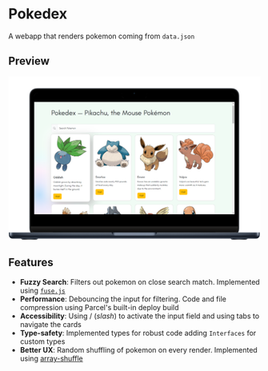 # Pokedex

A webapp that renders pokemon coming from `data.json`

## Preview

![image](./assets/pikachu.png)

## Features

- **Fuzzy Search**: Filters out pokemon on close search match. Implemented using [`fuse.js`](https://www.fusejs.io/)
- **Performance**: Debouncing the input for filtering. Code and file compression using Parcel's built-in deploy build
- **Accessibility**: Using / (_slash_) to activate the input field and using tabs to navigate the cards
- **Type-safety**: Implemented types for robust code adding `Interfaces` for custom types
- **Better UX**: Random shuffling of pokemon on every render. Implemented using [array-shuffle](https://www.npmjs.com/package/array-shuffle)
